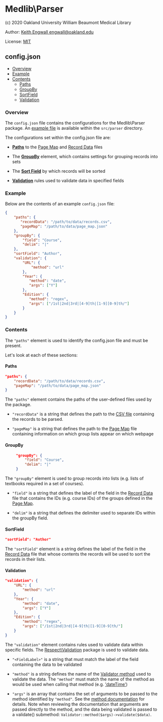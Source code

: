# Medlib\Parser
(c) 2020 Oakland University William Beaumont Medical Library

Author: [Keith Engwall <engwall@oakland.edu>](mailto:engwall@oakland.edu)

License: [MIT](https://opensource.org/licenses/MIT)

## config.json

* [Overview](#Overview)
* [Example](#Example)
* [Contents](#Contents)
    * [Paths](#Paths)
    * [GroupBy](#GroupBy)
    * [SortField](#SortField)
    * [Validation](#Validation)

### Overview
The `config.json` file contains the configurations for the Medlib\Parser package. 
An [example file](../src/config.json.example) is available within the `src/parser` directory.


The configurations set within the config.json file are:

* **[Paths](#Paths)** to the [Page Map](PageMap.md) and
[Record Data](RecordData.md) files

* The **[GroupBy](#GroupBy)** element, which contains settings for grouping records into sets
* The **[Sort Field](#SortField)** by which records will be sorted
* **[Validation](#Validation)** rules used to validate data in 
specified fields

### Example
Below are the contents of an example `config.json` file:
 ```json
{
     "paths": {
        "recordData": "/path/to/data/records.csv",
        "pageMap": "/path/to/data/page_map.json"
     },
     "groupBy": {
         "field": "Course",
         "delim": "|"
     },
     "sortField": "Author",
     "validation": {
         "URL": {
             "method": "url"
         },
         "Year": {
            "method": "date",
            "args": ["Y"]
         },
         "Edition": {
            "method": "regex",
            "args": ["/1st|2nd|3rd|[4-9]th|[1-9][0-9]th/"]
         }
     }
}
```

### Contents
The `"paths"` element is used to identify the 
config.json file and must be present. 

Let's look at each of these sections:
#### Paths
```json
"paths": {
    "recordData": "/path/to/data/records.csv",
    "pageMap": "/path/to/data/page_map.json"
}
```
The `"paths"` element contains the paths of the 
user-defined files used by the package.

* `"recordData"` is a string that defines the path to the [CSV 
file](RecordData.md) containing the records to be parsed.

* `"pageMap"` is a string that defines the path to the [Page Map](PageMap.md)
file containing information on which group lists
appear on which webpage

#### GroupBy
```json
     "groupBy": {
         "field": "Course",
         "delim": "|"
     }
```
The `"groupBy"` element is used to group records into
lists (e.g. lists of textbooks required in a set of 
courses).

* `"field"` is a string that defines the label of the field in the 
[Record Data](RecordData.md) file that contains 
the IDs (e.g. course IDs) of the groups defined in 
the [Page Map](PageMap.md).

* `"delim"` is a string that defines the delimiter used to separate 
IDs within the groupBy field.

#### SortField
```json
"sortField": "Author"
```
The `"sortField"` element is a string defines the label of the
field in the [Record Data](RecordData.md) file that
whose contents the records will be used to sort the
records in their lists.

#### Validation
```json
"validation": {
    "URL": {
        "method": "url"
    },
    "Year": {
        "method": "date",
        "args": ["Y"]
    },
    "Edition": {
        "method": "regex",
        "args": ["/1st|2nd|3rd|[4-9]th|[1-9][0-9]th/"]
    }
}
```
The `"validation"` element contains rules used
to validate data within specific fields. The 
[Respect\Validation](https://github.com/Respect/Validation)
package is used to validate data.

* `"<FieldLabel>"` is a string that must match the label of the field
containing the data to be validated

* `"method"` is a string defines the name of the 
[Validator method](https://respect-validation.readthedocs.io/en/2.0/list-of-rules/)
used to validate the data.  The `"method"` must match the name of the
method as would be used when calling that method 
(e.g. ['dateTime'](https://respect-validation.readthedocs.io/en/2.0/rules/DateTime/))

* `"args"` is an array that contains the set of arguments to be passed to
the method identified by `"method"`.  See the 
[method documentation](https://respect-validation.readthedocs.io/en/2.0/list-of-rules/)
for details.  Note when reviewing the documentation that arguments are passed directly to the
method, and the data being validated is passed to a validate() submethod:
`Validator::method($args)->validate($data)`.



##


